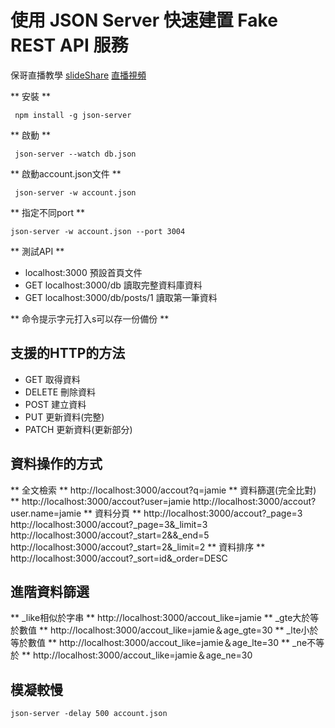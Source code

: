 # 使用 JSON Server 快速建置 Fake REST API 服務

保哥直播教學
[slideShare](https://www.slideshare.net/WillHuangTW/use-json-server-as-a-fake-rest-api)
[直播視頻](https://www.youtube.com/watch?v=uFKa4xrc42c)


** 安裝 **
```
 npm install -g json-server
```

** 啟動 **
```
 json-server --watch db.json
```

** 啟動account.json文件 **
```
 json-server -w account.json
```

** 指定不同port **
 ```
 json-server -w account.json --port 3004
 ```

** 測試API **
- localhost:3000 預設首頁文件
- GET localhost:3000/db 讀取完整資料庫資料
- GET localhost:3000/db/posts/1 讀取第一筆資料

** 命令提示字元打入s可以存一份備份 **

## 支援的HTTP的方法
- GET 取得資料
- DELETE 刪除資料
- POST 建立資料
- PUT 更新資料(完整)
- PATCH 更新資料(更新部分)

## 資料操作的方式
** 全文檢索 **
http://localhost:3000/accout?q=jamie
** 資料篩選(完全比對) **
http://localhost:3000/accout?user=jamie
http://localhost:3000/accout?user.name=jamie
** 資料分頁 **
http://localhost:3000/accout?_page=3
http://localhost:3000/accout?_page=3&_limit=3
http://localhost:3000/accout?_start=2&&_end=5
http://localhost:3000/accout?_start=2&_limit=2
** 資料排序 **
http://localhost:3000/accout?_sort=id&_order=DESC

## 進階資料篩選
** _like相似於字串 **
http://localhost:3000/accout_like=jamie
** _gte大於等於數值 **
http://localhost:3000/accout_like=jamie＆age_gte=30
** _lte小於等於數值 **
http://localhost:3000/accout_like=jamie＆age_lte=30
** _ne不等於 **
http://localhost:3000/accout_like=jamie＆age_ne=30

## 模凝較慢
 ```
 json-server -delay 500 account.json 
 ```